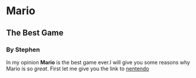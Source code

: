 # Mario
## The Best Game
### By Stephen

In my opinion **Mario** is the best game ever.I will give you some reasons why Mario is so _great_.
First let me give you the link to [nentendo](https://www.nintendo.com/us/)
